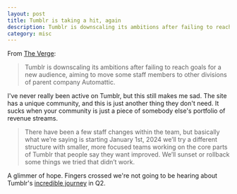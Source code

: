 ```yaml
---
layout: post
title: Tumblr is taking a hit, again
description: Tumblr is downscaling its ambitions after failing to reach goals for a new audience, aiming to move some staff members to other divisions of parent company Automattic.
category: misc
---
```


From [The Verge](https://www.theverge.com/2023/11/9/23954412/tumblr-downscaling-employees-transferred-automattic):

> Tumblr is downscaling its ambitions after failing to reach goals for a new audience, aiming to move some staff members to other divisions of parent company Automattic.

I've never really been active on Tumblr, but this still makes me sad. The site has a unique community, and this is just another thing they don't need. It sucks when your community is just a piece of somebody else's portfolio of revenue streams.

> There have been a few staff changes within the team, but basically what we’re saying is starting January 1st, 2024 we’ll try a different structure with smaller, more focused teams working on the core parts of Tumblr that people say they want improved. We’ll sunset or rollback some things we tried that didn’t work.

A glimmer of hope. Fingers crossed we're not going to be hearing about Tumblr's [incredible journey](https://ourincrediblejourney.tumblr.com/) in Q2.
